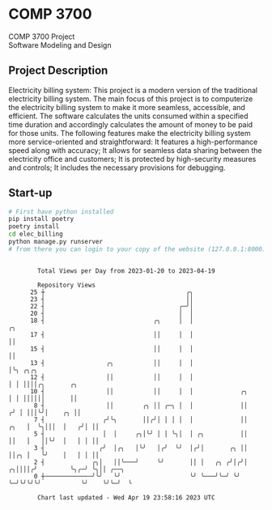 # COMP 3700
COMP 3700 Project  
Software Modeling and Design
## Project Description
Electricity billing system: This project is a modern version of the traditional electricity billing system. The main focus of this project is to computerize the electricity billing system to make it more seamless, accessible, and efficient. The software calculates the units consumed within a specified time duration and accordingly calculates the amount of money to be paid for those units. The following features make the electricity billing system more service-oriented and straightforward: It features a high-performance speed along with accuracy; It allows for seamless data sharing between the electricity office and customers; It is protected by high-security measures and controls; It includes the necessary provisions for debugging.

## Start-up
```bash
# First have python installed
pip install poetry
poetry install
cd elec_billing
python manage.py runserver
# from there you can login to your copy of the website (127.0.0.1:8000), default creds are admin/admin
```

```

        Total Views per Day from 2023-01-20 to 2023-04-19

        Repository Views
      25 ┼                                       ╭╮
      23 ┤                                       ││
      22 ┤                                     ╭─╯│
      20 ┤                                     │  │
      18 ┤                              ╭╮     │  │                        ╭╮
      17 ┤                              ││     │  │                        ││
      15 ┤                              ││     │  │                        ││
      13 ┤                 ╭╮           ││     │  │                        │╰╮ ╭╮╭╮
      12 ┤                 ││           ││     │  │                        │ │ ││││╭╮       ╭╮
      10 ┤                 ││           ││     │  │             ╭╮         │ │ ││││││       ││
       8 ┤                 ││        ╭╮ ││ ╭─╮ │  │             ││        ╭╯ │ │││╰╯│    ╭╮ ││
       7 ┤                ╭╯╰╮       ││╭╯│ │ │ │  │             ││   ╭╮   │  ╰╮│││  │   ╭╯│ ││
       5 ┤                │  │     ╭╮│╰╯ │ │ ╰╮│  │ ╭╮          ││   ││   │   ││╰╯  │   │ │ ││
       3 ┤               ╭╯  │╭╮   │╰╯   │╭╯  ╰╯  │╭╯│       ╭╮ ││   ││╭╮ │   ╰╯    │   │ │ ││
       2 ┤             ╭╮│   ││╰───╯     ╰╯       ││ │   ╭╮ ╭╯│╭╯│ ╭╮││││╭╯         ╰╮╭─╯ ╰╮││ ╭──╮
       0 ┼─────────────╯╰╯   ╰╯                   ╰╯ ╰───╯╰─╯ ╰╯ ╰─╯╰╯╰╯╰╯           ╰╯    ╰╯╰─╯  ╰

        Chart last updated - Wed Apr 19 23:58:16 2023 UTC
        
```
